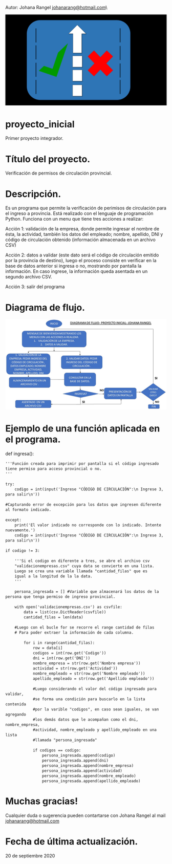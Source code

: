 Autor: Johana Rangel
johanarang@hotmail.com\

![logo_permiso](logo_permiso.png)

# proyecto_inicial
Primer proyecto integrador.

# Título del proyecto.
Verificación de permisos de circulación provincial.

# Descripción. 
Es un programa que permite la verificación de perimisos de circulación para el ingreso a provincia. 
Está realizado con el lenguaje de programación Python. Funciona con un menu que tiene tres acciones a realizar:

Acción 1: validación de la empresa, donde permite ingresar el nombre de ésta, la actividad, también los datos del empleado; nombre, apellido, DNI y código de circulación obtenido (información almacenada en un archivo CSV)

Acción 2: datos a validar (este dato será el código de circulación emitido por la provincia de destino), luego el proceso consiste en verificar en la base de datos anterior si ingresa o no, mostrando por pantalla la información. En caso ingrese, la información queda asentada en un segundo archivo CSV.

Acción 3: salir del programa

# Diagrama de flujo.
![Johana Rangel banner](/flujo_proyecto_inicial.jpg)

# Ejemplo de una función aplicada en el programa.

def ingresa():
    
    '''Función creada para imprimir por pantalla si el código ingresado 
    tiene permiso para acceso provincial o no.
    '''
         
    try:
        codigo = int(input('Ingrese "CÓDIGO DE CIRCULACIÓN":\n Ingrese 3, para salir\n'))

    #Capturando error de excepción para los datos que ingresen diferente al formato indicado.

    except:
        print('El valor indicado no corresponde con lo indicado. Intente nuevamente.')
        codigo = int(input('Ingrese "CÓDIGO DE CIRCULACIÓN":\n Ingrese 3, para salir\n')) 

    if codigo != 3:
        
        '''Si el codigo en diferente a tres, se abre el archivo csv
        "validacionempresas.csv" cuya data se convierte en una lista. 
        Luego se crea una variable llamada "cantidad_filas" que es 
        igual a la longitud de la la data.
        '''

        persona_ingresada = [] #Variable que almacenará los datos de la persona que tenga permiso de ingreso provincial.
        
        with open('validacionempresas.csv') as csvfile:
            data = list(csv.DictReader(csvfile))
            cantidad_filas = len(data)

        #Luego con el bucle for se recorre el range cantidad de filas
        # Para poder extraer la información de cada columna.                                    
            
            for i in range(cantidad_filas):
                row = data[i]
                codigos = int(row.get('Codigo'))
                dni = int(row.get('DNI'))
                nombre_empresa = str(row.get('Nombre empresa'))
                actividad = str(row.get('Actividad'))
                nombre_empleado = str(row.get('Nombre empleado'))
                apellido_empleado = str(row.get('Apellido empleado'))

                #Luego considerando el valor del código ingresado para validar, 
                #se forma una condición para buscarlo en la lista contenida
                #por la varible "codigos", en caso sean iguales, se van agregando
                #los demás datos que le acompañan como el dni, nombre_empresa,
                #actividad, nombre_empleado y apellido_empleado en una lista 
                #llamada "persona_ingresada"

                if codigos == codigo:
                    persona_ingresada.append(codigo)
                    persona_ingresada.append(dni)    
                    persona_ingresada.append(nombre_empresa)
                    persona_ingresada.append(actividad)
                    persona_ingresada.append(nombre_empleado)
                    persona_ingresada.append(apellido_empleado)
    
# Muchas gracias!
Cualquier duda o sugerencia pueden contartarse con Johana Rangel al mail johanarang@hotmail.com 

# Fecha de última actualización.
20 de septiembre 2020


